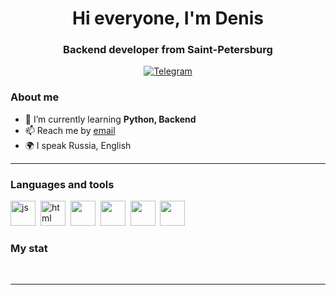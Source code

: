 <div id="header" align="center">
    <h1>Hi everyone, I'm Denis</h1>
    <h3>Backend developer from Saint-Petersburg</h3>
</div>

<div id="socials" align="center">

[//]: # (    <a href="linkedin-url">)

[//]: # (    <img src="https://img.shields.io/badge/LinkedIn-blue?style=for-the-badge&logo=linkedin&logoColor=white" alt="LinkedIn"/>)

[//]: # (  </a>)

[//]: # (  <a href="twitter-url">)

[//]: # (    <img src="https://img.shields.io/badge/Twitter-blue?style=for-the-badge&logo=twitter&logoColor=white" alt="Twitter"/>)

[//]: # (  </a>)
  <a href="https://t.me/rvotaisrvota">
    <img src="https://img.shields.io/badge/Telegram-blue?style=for-the-badge&logo=telegram&logoColor=white" alt="Telegram"/>
  </a>
</div>

### About me
- 🌱 I’m currently learning **Python, Backend**
- 📫 Reach me by [email](mailto:dens.chrenyshev@gmail.com)
- 🌍 I speak Russia, English

---

### Languages and tools


<img src="https://cdn.jsdelivr.net/gh/devicons/devicon/icons/python/python-original.svg" title="js" width="40" height="40"/>&nbsp;
<img src="https://cdn.jsdelivr.net/gh/devicons/devicon/icons/django/django-plain.svg" title="html" width="40" height="40"/>&nbsp;
<img src="https://cdn.jsdelivr.net/gh/devicons/devicon/icons/flask/flask-original-wordmark.svg" width="40" height="40"/>&nbsp;
<img src="https://cdn.jsdelivr.net/gh/devicons/devicon/icons/docker/docker-original-wordmark.svg" width="40" height="40"/>&nbsp;
<img src="https://cdn.jsdelivr.net/gh/devicons/devicon/icons/postgresql/postgresql-original-wordmark.svg" width="40" height="40"/>&nbsp;
<img src="https://cdn.jsdelivr.net/gh/devicons/devicon/icons/html5/html5-original-wordmark.svg" width="40" height="40"/>&nbsp;
          
          
          

          

### My stat

<div id="stat" align="center">
    <img src="https://github-profile-summary-cards.vercel.app/api/cards/profile-details?username=Vom1t&theme=github_dark" alt=""/>
    <img src="https://github-profile-summary-cards.vercel.app/api/cards/most-commit-language?username=Vom1t&theme=github_dark" alt=""/>
     <img src="https://github-profile-summary-cards.vercel.app/api/cards/stats?username=Vom1t&theme=github_dark" alt=""/>
</div>

---

